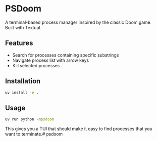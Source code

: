 # PSDoom

A terminal-based process manager inspired by the classic Doom game. Built with Textual.

## Features

- Search for processes containing specific substrings
- Navigate process list with arrow keys
- Kill selected processes

## Installation

```bash
uv install -e .
```

## Usage

```bash
uv run python -mpsdoom
```

This gives you a TUI that should make it easy to find processes that you want to terminate.# psdoom
